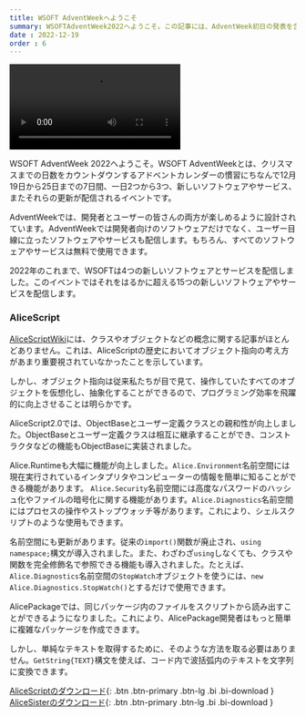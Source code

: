 ```yaml
---
title: WSOFT AdventWeekへようこそ
summary: WSOFTAdventWeek2022へようこそ。この記事には、AdventWeek初日の発表を含みます。
date : 2022-12-19
order : 6
---
```


<video class="img-fluid" src="../media/advent-2022.mp4" controls alt="AdventWeek2022の紹介"></video>

WSOFT AdventWeek 2022へようこそ。WSOFT AdventWeekとは、クリスマスまでの日数をカウントダウンするアドベントカレンダーの慣習にちなんで12月19日から25日までの7日間、一日2つから3つ、新しいソフトウェアやサービス、またそれらの更新が配信されるイベントです。

AdventWeekでは、開発者とユーザーの皆さんの両方が楽しめるように設計されています。AdventWeekでは開発者向けのソフトウェアだけでなく、ユーザー目線に立ったソフトウェアやサービスも配信します。もちろん、すべてのソフトウェアやサービスは無料で使用できます。

2022年のこれまで、WSOFTは4つの新しいソフトウェアとサービスを配信しました。このイベントではそれをはるかに超える15つの新しいソフトウェアやサービスを配信します。

### AliceScript
[AliceScriptWiki](https://alice.wsoft.ws/index.php?title=%E3%83%A1%E3%82%A4%E3%83%B3%E3%83%9A%E3%83%BC%E3%82%B8)には、クラスやオブジェクトなどの概念に関する記事がほとんどありません。これは、AliceScriptの歴史においてオブジェクト指向の考え方があまり重要視されていなかったことを示しています。

しかし、オブジェクト指向は従来私たちが目で見て、操作していたすべてのオブジェクトを仮想化し、抽象化することができるので、プログラミング効率を飛躍的に向上させることは明らかです。

AliceScript2.0では、ObjectBaseとユーザー定義クラスとの親和性が向上しました。ObjectBaseとユーザー定義クラスは相互に継承することができ、コンストラクタなどの機能もObjectBaseに実装されました。

Alice.Runtimeも大幅に機能が向上しました。`Alice.Environment`名前空間には現在実行されているインタプリタやコンピューターの情報を簡単に知ることができる機能があります。
`Alice.Security`名前空間には高度なパスワードのハッシュ化やファイルの暗号化に関する機能があります。`Alice.Diagnostics`名前空間にはプロセスの操作やストップウォッチ等があります。これにより、シェルスクリプトのような使用もできます。

名前空間にも更新があります。従来の`import()`関数が廃止され、`using namespace;`構文が導入されました。また、わざわざ`using`しなくても、クラスや関数を完全修飾名で参照できる機能も導入されました。たとえば、`Alice.Diagnostics`名前空間の`StopWatch`オブジェクトを使うには、`new Alice.Diagnostics.StopWatch()`とするだけで使用できます。

AlicePackageでは、同じパッケージ内のファイルをスクリプトから読み出すことができるようになりました。これにより、AlicePackage開発者はもっと簡単に複雑なパッケージを作成できます。

しかし、単純なテキストを取得するために、そのような方法を取る必要はありません。`GetString{TEXT}`構文を使えば、コード内で波括弧内のテキストを文字列に変換できます。

[ AliceScriptのダウンロード](https://download.wsoft.ws/WS00139){: .btn .btn-primary .btn-lg .bi .bi-download }
[ AliceSisterのダウンロード](https://download.wsoft.ws/WS00140){: .btn .btn-primary .btn-lg .bi .bi-download }